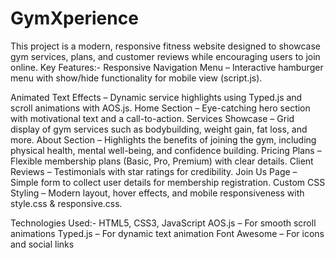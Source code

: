# GymXperience
This project is a modern, responsive fitness website designed to showcase gym services, plans, and customer reviews while encouraging users to join online.
Key Features:-
Responsive Navigation Menu – Interactive hamburger menu with show/hide functionality for mobile view (script.js).

Animated Text Effects – Dynamic service highlights using Typed.js and scroll animations with AOS.js.
Home Section – Eye-catching hero section with motivational text and a call-to-action.
Services Showcase – Grid display of gym services such as bodybuilding, weight gain, fat loss, and more.
About Section – Highlights the benefits of joining the gym, including physical health, mental well-being, and confidence building.
Pricing Plans – Flexible membership plans (Basic, Pro, Premium) with clear details.
Client Reviews – Testimonials with star ratings for credibility.
Join Us Page – Simple form to collect user details for membership registration.
Custom CSS Styling – Modern layout, hover effects, and mobile responsiveness with style.css & responsive.css.

Technologies Used:-
HTML5, CSS3, JavaScript
AOS.js – For smooth scroll animations
Typed.js – For dynamic text animation
Font Awesome – For icons and social links
